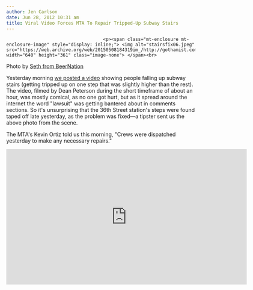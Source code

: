 ```yaml
---
author: Jen Carlson
date: Jun 28, 2012 10:31 am
title: Viral Video Forces MTA To Repair Tripped-Up Subway Stairs
---
```


	
										<p><span class="mt-enclosure mt-enclosure-image" style="display: inline;"> <img alt="stairsfix06.jpeg" src="https://web.archive.org/web/20150508184319im_/http://gothamist.com/attachments/arts_jen/stairsfix06.jpeg" width="640" height="361" class="image-none"> </span><br>
<span class="photo_caption">Photo by <a href="https://web.archive.org/web/20150508184319/http://beernationshow.com/">Seth from BeerNation</a></span></p>

<p>Yesterday morning <a href="https://web.archive.org/web/20150508184319/http://gothamist.com/2012/06/27/video_subway_stairs.php">we posted a video</a> showing people falling up subway stairs (getting tripped up on one step that was slightly higher than the rest). The video, filmed by Dean Peterson during the short timeframe of about an hour, was mostly comical, as no one got hurt, but as it spread around the internet the word &quot;lawsuit&quot; was getting bantered about in comments sections. So it&apos;s unsurprising that the 36th Street station&apos;s steps were found taped off late yesterday, as the problem was fixed&#x2014;a tipster sent us the above photo from the scene. </p>

<p>The MTA&apos;s Kevin Ortiz told us this morning, &quot;Crews were dispatched yesterday to make any necessary repairs.&quot;</p>

<p><iframe src="https://web.archive.org/web/20150508184319if_/http://player.vimeo.com/video/44807536?byline=0&amp;portrait=0&amp;color=91a400" width="640" height="360" frameborder="0" webkitallowfullscreen="" mozallowfullscreen="" allowfullscreen></iframe></p>					
										
									
				